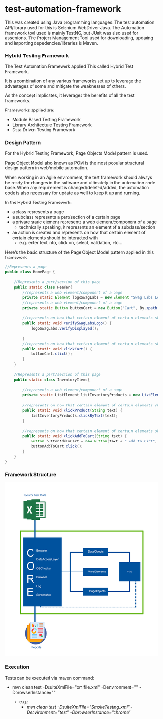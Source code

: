 # test-automation-framework

This was created using Java programming languages. The test automation API/library used for this 
is Selenium WebDriver-Java. The Automation framework tool used is mainly TestNG, but JUnit was also used for assertions. The Project Management Tool used for downloading, updating and importing depedencies/libraries is Maven.


### Hybrid Testing Framework

The Test Automation Framework applied This called Hybrid Test Framework.

It is a combination of any various frameworks set up to leverage the advantages of some and mitigate the weaknesses of others. 

As the concept implicates, it leverages the benefits of all the test frameworks.

Frameworks applied are:
- Module Based Testing Framework
- Library Architecture Testing Framework
- Data Driven Testing Framework

### Design Pattern
For the Hybrid Testing Framework, Page Objects Model pattern is used.

Page Object Model also known as POM is the most popular structural design pattern in web/mobile automation.

When working in an Agile environment, the test framework should always be ready for changes in the software and 
ultimately in the automation code base. When any requirement is changed/deleted/added, the automation code
is also necessary for update as well to keep it up and running. 

In the Hybrid Testing Framework:
 - a class represents a page
 - a subclass represents a part/section of a certain page
 - a private static element represents a web element/component of a page
   - technically speaking, it represents an element of a subclass/section
 - an action is created and represents on how that certain element of certain elements should be interacted with
   - e.g. enter text into, click on, select, validation, etc...

Here's the basic structure of the Page Object Model pattern applied in this framework

```Java
//Represents a page
public class HomePage {
    
    //Represents a part/section of this page
    public static class Header{
        //represents a web element/component of a page
        private static Element logoSwagLabs = new Element("Swag Labs Logo", By.xpath("//div[@class='app_logo']"));
        //represents a web element/component of a page
        private static Button buttonCart = new Button("Cart", By.xpath("//a[@class='shopping_cart_link']"));
        
        //represents on how that certain element of certain elements should be interacted with
        public static void verifySwagLabsLogo() {
            logoSwagLabs.verifyDisplayed();

        }
        //represents on how that certain element of certain elements should be interacted with
        public static void clickCart() {
            buttonCart.click();
        }
    }

    //Represents a part/section of this page
    public static class InventoryItems{
        
        //represents a web element/component of a page
        private static ListElement listInventoryProducts = new ListElement("Inventory Products", By.xpath("//div[@class='inventory_item']//div[@class='inventory_item_name']"));

        //represents on how that certain element of certain elements should be interacted with
        public static void clickProduct(String text) {
            listInventoryProducts.clickByText(text);
        }

        //represents on how that certain element of certain elements should be interacted with
        public static void clickAddToCart(String text) {
            Button buttonAddToCart = new Button(text + " Add to Cart", By.xpath("//div[@id]//div[text()='"+text+"']//ancestor::div[@class='inventory_item_description']//button"));
            buttonAddToCart.click();
        }
    }
}
```


### Framework Structure

![](src/main/resources/documentation/diagram.png)

### Execution

Tests can be executed via maven command:

 - mvn clean test -DsuiteXmlFile="xmlfile.xml" -Denvironment="<environment>" -DbrowserInstance="<browserName>"
   - e.g.:
     - *mvn clean test -DsuiteXmlFile="SmokeTesting.xml" -Denvironment="test" -DbrowserInstance="chrome"*